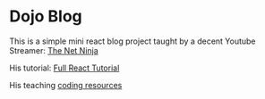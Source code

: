 # Dojo Blog

This is a simple mini react blog project taught by a decent Youtube Streamer: [The Net Ninja](https://www.youtube.com/@NetNinja)

His tutorial: [Full React Tutorial](https://www.youtube.com/playlist?list=PL4cUxeGkcC9gZD-Tvwfod2gaISzfRiP9d)

His teaching [coding resources](https://github.com/iamshaunjp/Complete-React-Tutorial/tree/main)
